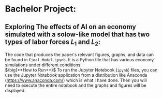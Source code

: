 # Bachelor Project:
## Exploring The effects of AI on an economy simulated with a solow-like model that has two types of labor forces $L_1$ and $L_2$:

The code that produces the paper's relevant figures, graphs, and data can be found in $\texttt{Final_Model.ipynb}$.
It is a Python file that has various economy simulations under different conditions.  
$\big{**How to Run**}$
To run the Jupyter Notebook ($\texttt{ipynb}$) files, you can use the Jupyter Notebook application from a distribution like Anaconda (https://www.anaconda.com/) which is what I have done. Then you will need to execute the entire notebook and the graphs and figures will be displayed.

